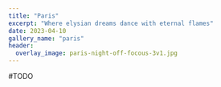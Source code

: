 ```yaml
---
title: "Paris"
excerpt: "Where elysian dreams dance with eternal flames"
date: 2023-04-10
gallery_name: "paris"
header:
  overlay_image: paris-night-off-focous-3v1.jpg
---
```


#TODO